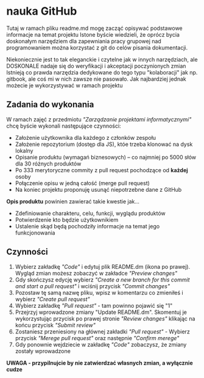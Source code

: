 # nauka GitHub

Tutaj w ramach pliku readme.md mogę zacząć opisywać podstawowe informacje na temat projektu
Istone byście wiedzieli, że oprócz bycia doskonałym narzędziem dla zapewniania pracy grupowej nad programowaniem można korzystać z git do celów pisania dokumentacji.

Niekoniecznie jest to tak eleganckie i czytelne jak w innych narzędziach, ale DOSKONALE nadaje się do weryfikacji i akceptacji poczynionych zmian
Istnieją co prawda narzędzia dedykowane do tego typu "kolaboracji" jak np. gitbook, ale coś mi w nich zawsze nie pasowało.
Jak najbardziej jednak możecie je wykorzystywać w ramach projektu

## Zadania do wykonania
W ramach zajęć z przedmiotu *"Zarządzanie projektami informatycznymi"* chcę byście wykonali następujące czynności:
- Założenie użytkownika dla każdego z członków zespołu
- Założenie repozytorium (dostęp dla JS), któe  trzeba klonować na dysk lokalny
- Opisanie produktu (wymagań biznesowych) – co najmniej po 5000 słów dla 30 różnych produktów 
- Po 333 merytoryczne commity z pull request pochodzące od **każdej** osoby
- Połączenie opisu w jedną całość (merge pull request)
- Na koniec projektu proponuję usunąć niepotrzebne dane z GitHub


**Opis produktu** powinien zawierać takie kwestie jak...
- Zdefiniowanie charakteru, celu, funkcji, wyglądu produktów
- Potwierdzenie kto będzie użytkownikiem
- Ustalenie skąd będą pochodziły informacje na temat jego funkcjonowania 

## Czynności
1. Wybierz zakładkę *"Code"* i edytuj plik README.dm (ikona po prawej). Wygląd zmian możesz zobaczyć w zakładce *"Preview changes"*
1. Gdy skończysz edycję wybierz *"Create a new branch for this commit and start a pull request"* i wciśnij przycisk *"Commit changes"*
1. Pozostaw tę samą nazwę pliku, wpisz w komentarzu co zmieniłeś i wybierz *"Create pull request"*
1. Wybierz zakładkę *"Pull request"* - tam powinno pojawić się "1"
1. Przejrzyj wprowadzone zmiany "Update README.dm". Skomentuj je wykorzystując przycisk po prawej stronie *"Review changes"* klikając na końcu przycisk *"Submit review"*
1. Zostaniesz przeniesiony na głównej zakładki *"Pull request"* - Wybierz przycisk *"Merege pull request"* oraz następnie *"Confirm merege"*
1. Gdy ponownie wejdziecie w zakładkę *"Code"* zobaczysz, że zmiany zostały wprowadzone

**UWAGA - przypilnujcie by nie zatwierdzać własnych zmian, a wyłącznie cudze**
